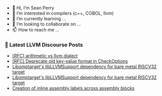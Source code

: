 - 👋 Hi, I’m Sean Perry
- 👀 I’m interested in compilers (c++, COBOL, llvm)
- 🌱 I’m currently learning ...
- 💞️ I’m looking to collaborate on ...
- 📫 How to reach me ...

<!---
s66perry/s66perry is a ✨ special ✨ repository because its `README.md` (this file) appears on your GitHub profile.
You can click the Preview link to take a look at your changes.
--->
### 📕 Latest LLVM Discourse Posts

<!-- DISCOURSE-LLVM:START -->
- [[RFC] arithmetic vs llvm dialect](https://discourse.llvm.org/t/rfc-arithmetic-vs-llvm-dialect/72477#post_9)
- [[RFC] Deprecate old key-value format in CheckOptions](https://discourse.llvm.org/t/rfc-deprecate-old-key-value-format-in-checkoptions/72233#post_7)
- [Libomptarget&#39;s libLLVMSupport dependency for bare metal RISCV32 target](https://discourse.llvm.org/t/libomptargets-libllvmsupport-dependency-for-bare-metal-riscv32-target/72467#post_5)
- [Libomptarget&#39;s libLLVMSupport dependency for bare metal RISCV32 target](https://discourse.llvm.org/t/libomptargets-libllvmsupport-dependency-for-bare-metal-riscv32-target/72467#post_4)
- [Creation of inline assembly labels across assembly blocks](https://discourse.llvm.org/t/creation-of-inline-assembly-labels-across-assembly-blocks/72458#post_4)
<!-- DISCOURSE-LLVM:END -->
